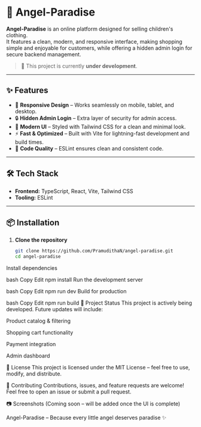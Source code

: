 # 👼 Angel-Paradise

**Angel-Paradise** is an online platform designed for selling children's clothing.  
It features a clean, modern, and responsive interface, making shopping simple and enjoyable for customers, while offering a hidden admin login for secure backend management.

> 🚧 This project is currently **under development**.

---

## ✨ Features

- 📱 **Responsive Design** – Works seamlessly on mobile, tablet, and desktop.
- 🔒 **Hidden Admin Login** – Extra layer of security for admin access.
- 🎨 **Modern UI** – Styled with Tailwind CSS for a clean and minimal look.
- ⚡ **Fast & Optimized** – Built with Vite for lightning-fast development and build times.
- 🧹 **Code Quality** – ESLint ensures clean and consistent code.

---

## 🛠 Tech Stack

- **Frontend:** TypeScript, React, Vite, Tailwind CSS
- **Tooling:** ESLint

---

## 📦 Installation

1. **Clone the repository**
   ```bash
   git clone https://github.com/PramudithaN/angel-paradise.git
   cd angel-paradise
Install dependencies

bash
Copy
Edit
npm install
Run the development server

bash
Copy
Edit
npm run dev
Build for production

bash
Copy
Edit
npm run build
📌 Project Status
This project is actively being developed.
Future updates will include:

Product catalog & filtering

Shopping cart functionality

Payment integration

Admin dashboard

📄 License
This project is licensed under the MIT License – feel free to use, modify, and distribute.

🤝 Contributing
Contributions, issues, and feature requests are welcome!
Feel free to open an issue or submit a pull request.

📷 Screenshots
(Coming soon – will be added once the UI is complete)

Angel-Paradise – Because every little angel deserves paradise ✨
